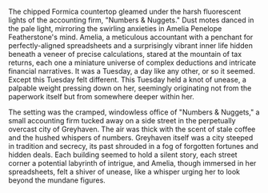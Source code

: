 The chipped Formica countertop gleamed under the harsh fluorescent lights of the accounting firm, "Numbers & Nuggets."  Dust motes danced in the pale light, mirroring the swirling anxieties in Amelia Penelope Featherstone's mind.  Amelia, a meticulous accountant with a penchant for perfectly-aligned spreadsheets and a surprisingly vibrant inner life hidden beneath a veneer of precise calculations, stared at the mountain of tax returns, each one a miniature universe of complex deductions and intricate financial narratives.  It was a Tuesday, a day like any other, or so it seemed.  Except this Tuesday felt different.  This Tuesday held a knot of unease, a palpable weight pressing down on her, seemingly originating not from the paperwork itself but from somewhere deeper within her.


The setting was the cramped, windowless office of "Numbers & Nuggets," a small accounting firm tucked away on a side street in the perpetually overcast city of Greyhaven.  The air was thick with the scent of stale coffee and the hushed whispers of numbers.  Greyhaven itself was a city steeped in tradition and secrecy, its past shrouded in a fog of forgotten fortunes and hidden deals.   Each building seemed to hold a silent story, each street corner a potential labyrinth of intrigue, and Amelia, though immersed in her spreadsheets, felt a shiver of unease, like a whisper urging her to look beyond the mundane figures.
